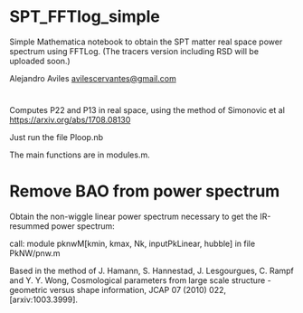 # SPT_FFTlog_simple
Simple Mathematica notebook to obtain the SPT matter real space power spectrum using FFTLog. 
(The tracers version including RSD will be uploaded soon.)

Alejandro Aviles
avilescervantes@gmail.com

#

Computes P22 and P13 in real space, using the method of  Simonovic et al https://arxiv.org/abs/1708.08130

Just run the file Ploop.nb

The main functions are in modules.m. 

#

# Remove BAO from power spectrum

Obtain the non-wiggle linear power spectrum necessary to get the IR-resummed power spectrum:

call: module pknwM[kmin, kmax, Nk, inputPkLinear, hubble] in  file PkNW/pnw.m 

Based in the method of  J. Hamann, S. Hannestad, J. Lesgourgues, C. Rampf and Y. Y. Wong, Cosmological
parameters from large scale structure - geometric versus shape information, JCAP 07 (2010)
022, [arxiv:1003.3999].


